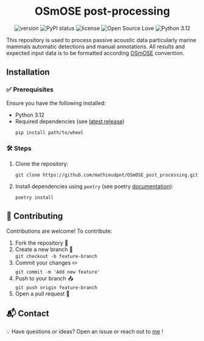 <div align='center'>

# OSmOSE post-processing

![version](https://img.shields.io/badge/package_version-0.1.0-orange)
![PyPI status](https://img.shields.io/pypi/status/ansicolortags.svg)
![license](https://img.shields.io/github/license/mashape/apistatus.svg)
![Open Source Love](https://img.shields.io/badge/open%20source-♡-red)
![Python 3.12](https://img.shields.io/badge/python-3.12-blue.svg)

</div>

This repository is used to process passive acoustic data particularly marine mammals automatic detections and manual annotations.
All results and expected input data is to be formatted according [OSmOSE](https://github.com/Project-OSmOSE) convention.


## Installation
### ✅ Prerequisites
Ensure you have the following installed:
- Python 3.12
- Required dependencies (see [latest release](https://github.com/mathieudpnt/OSmOSE_post_processing/releases))
    ````
    pip install path/to/wheel
    ````

### 🛠 Steps
1. Clone the repository:
   ```
   git clone https://github.com/mathieudpnt/OSmOSE_post_processing.git
   ```
2. Install dependencies using `poetry` (see poetry [documentation](https://python-poetry.org/docs/#installation)):
   ```
   poetry install
   ```

## 🤝 Contributing
Contributions are welcome! To contribute:
1. Fork the repository 🍴
2. Create a new branch 🚀<br>`git checkout -b feature-branch`
3. Commit your changes ✏️<br>`git commit -m 'Add new feature'`
4. Push to your branch 📤<br>`git push origin feature-branch`
5. Open a pull request 📝

## 📬  Contact
💡 Have questions or ideas? Open an issue or reach out to [me](mailto:mathieu.dupont@ensta.fr) !